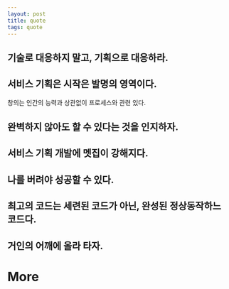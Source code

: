 ```yaml
---
layout: post
title: quote
tags: quote
---
```


## 기술로 대응하지 말고, 기획으로 대응하라.

## 서비스 기획은 시작은 발명의 영역이다.

  창의는 인간의 능력과 상관없이 프로세스와 관련 있다.

## 완벽하지 않아도 할 수 있다는 것을 인지하자.

## 서비스 기획 개발에 멧집이 강해지다.

## 나를 버려야 성공할 수 있다.

## 최고의 코드는 세련된 코드가 아닌, 완성된 정상동작하느 코드다.

## 거인의 어깨에 올라 타자.


# More

